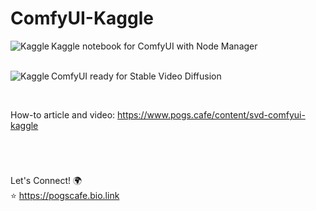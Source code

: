 # ComfyUI-Kaggle

<a href="https://www.kaggle.com/pogscafe/comfyui-kaggle" target="_blank"><img align="left" alt="Kaggle" title="Open in Kaggle" src="https://kaggle.com/static/images/open-in-kaggle.svg" /></a> Kaggle notebook for ComfyUI with Node Manager  
<br/>  

<a href="https://www.kaggle.com/code/pogscafe/comfyui-stable-video-diffusion" target="_blank"><img align="left" alt="Kaggle" title="Open in Kaggle" src="https://kaggle.com/static/images/open-in-kaggle.svg" /></a> ComfyUI ready for Stable Video Diffusion    

<br/>  

How-to article and video: https://www.pogs.cafe/content/svd-comfyui-kaggle

<br/>
  
#  

Let's Connect! 🌍  
⭐ https://pogscafe.bio.link
